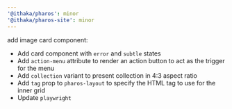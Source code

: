 ```yaml
---
'@ithaka/pharos': minor
'@ithaka/pharos-site': minor
---
```

add image card component:

* Add card component with `error` and `subtle` states
* Add `action-menu` attribute to render an action button to act as the trigger for the menu
* Add `collection` variant to present collection in 4:3 aspect ratio
* Add `tag` prop to `pharos-layout` to specify the HTML tag to use for the inner grid
* Update `playwright`

